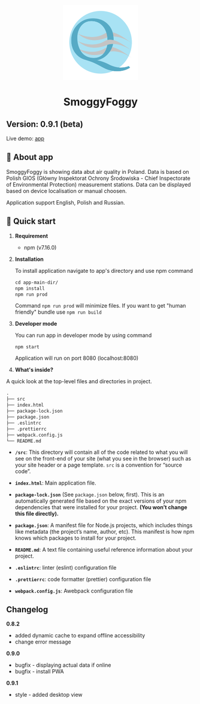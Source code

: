 <p align="center">
    <img alt="Air Quality Logo" src="src/assets/AirQualityLogo.svg" width="200" />
</p>

<h1 align="center">
  SmoggyFoggy
</h1>

## Version: 0.9.1 (beta)

Live demo: [app]

## 💨 About app

SmoggyFoggy is showing data abut air quality in Poland. Data is based on Polish GIOS (Główny Inspektorat Ochrony Środowiska - Chief Inspectorate of Environmental Protection) measurement stations.
Data can be displayed based on device localisation or manual choosen.

Application support English, Polish and Russian.

## 🚀 Quick start

1.  **Requirement**

    - npm (v7.16.0)

2.  **Installation**

    To install application navigate to app's directory and use npm command

    ```shell
    cd app-main-dir/
    npm install
    npm run prod
    ```

    Command `npm run prod` will minimize files. If you want to get "human friendly" bundle use `npm run build`

3.  **Developer mode**

    You can run app in developer mode by using command

    ```shell
    npm start
    ```

    Application will run on port 8080 (localhost:8080)

4.  **What's inside?**

A quick look at the top-level files and directories in project.

    .
    ├── src
    ├── index.html
    ├── package-lock.json
    ├── package.json
    ├── .eslintrc
    ├── .prettierrc
    ├── webpack.config.js
    └── README.md

- **`/src`**: This directory will contain all of the code related to what you will see on the front-end of your site (what you see in the browser) such as your site header or a page template. `src` is a convention for “source code”.

- **`index.html`**: Main application file.

- **`package-lock.json`** (See `package.json` below, first). This is an automatically generated file based on the exact versions of your npm dependencies that were installed for your project. **(You won’t change this file directly).**

- **`package.json`**: A manifest file for Node.js projects, which includes things like metadata (the project’s name, author, etc). This manifest is how npm knows which packages to install for your project.

- **`README.md`**: A text file containing useful reference information about your project.

- **`.eslintrc`**: linter (eslint) configuration file

- **`.prettierrc`**: code formatter (prettier) configuration file

- **`webpack.config.js`**: Awebpack configuration file

## Changelog

**0.8.2**

- added dynamic cache to expand offline accessibility
- change error message

**0.9.0**

- bugfix - displaying actual data if online
- bugfix - install PWA

**0.9.1**

- style - added desktop view

[app]: https://optimistic-hoover-b823d7.netlify.app/
